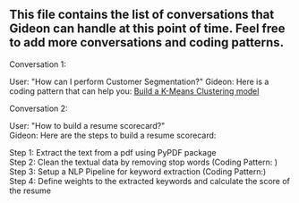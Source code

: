 ## This file contains the list of conversations that Gideon can handle at this point of time. Feel free to add more conversations and coding patterns.

Conversation 1:

User: "How can I perform Customer Segmentation?"
Gideon: Here is a coding pattern that can help you: [Build a K-Means Clustering model](ml-code-patterns/model%20training/customer_segmentation_plotly)

Conversation 2:

User: "How to build a resume scorecard?"  
Gideon: Here are the steps to build a resume scorecard:  

Step 1: Extract the text from a pdf using PyPDF package  
Step 2: Clean the textual data by removing stop words (Coding Pattern: )  
Step 3: Setup a NLP Pipeline for keyword extraction (Coding Pattern:)  
Step 4: Define weights to the extracted keywords and calculate the score of the resume  
